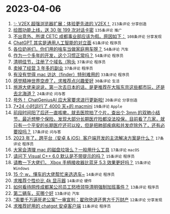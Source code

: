 # 2023-04-06

1. [✨ V2EX 超强浏览器扩展：体验更先进的 V2EX！](https://www.v2ex.com/t/930155) `213条评论` `分享创造`
1. [绘图功能上线，送 30 张 199 次对话卡密](https://www.v2ex.com/t/930125) `135条评论` `推广`
1. [不出意外、所谓 CETC 成都事业部应该为假。原因如下：](https://www.v2ex.com/t/930215) `108条评论` `分享发现`
1. [ChatGPT 其实是通用人工智能的对立面](https://www.v2ex.com/t/930154) `61条评论` `程序员`
1. [各位奶爸们，你们用的啥车当做家庭用车呀？](https://www.v2ex.com/t/930129) `54条评论` `汽车`
1. [作为一个多年的开发，这个习惯正常吗？](https://www.v2ex.com/t/930131) `54条评论` `程序员`
1. [清明佳节，注册了个域名（狗头](https://www.v2ex.com/t/930265) `37条评论` `程序员`
1. [卖掉了经营 3 年多的副业](https://www.v2ex.com/t/930239) `37条评论` `程序员`
1. [有没有觉得 mac 访达（finder）特别难用的](https://www.v2ex.com/t/930250) `33条评论` `程序员`
1. [感觉精神世界空虚了，求推荐点兴趣爱好](https://www.v2ex.com/t/930191) `30条评论` `生活`
1. [旅游大佬来说说，第一次去日本的话，是更推荐在大阪东京这些都市玩，还是去北海道？](https://www.v2ex.com/t/930208) `24条评论` `问与答`
1. [号外！ ChatGeniusAI 应大家要求进行更新啦!](https://www.v2ex.com/t/930122) `20条评论` `分享创造`
1. [7*24 小时运行了 4000 天+的 macmini](https://www.v2ex.com/t/930184) `19条评论` `Apple`
1. [前段时间阳了后还一直咳嗽，就去医院拍了个片，查出个 3mm 的双肺小结节，最近想整个保险，发现大部分长期医疗险都没法投保，目前看了几家，就只有一个平安的长期医疗还可以投，但是把肺部疾病和并发症除外了，还有必要投吗？](https://www.v2ex.com/t/930218) `17条评论` `问与答`
1. [2023 年了，跨平台（安卓 & iOS）客户端开发的主流解决方案是什么？](https://www.v2ex.com/t/930145) `17条评论` `程序员`
1. [大家会清理 mac 的磁盘垃圾么？一般用什么工具](https://www.v2ex.com/t/930126) `17条评论` `macOS`
1. [请问下 Visual C++ 6.0 默认是不带提示的吗？](https://www.v2ex.com/t/930264) `15条评论` `程序员`
1. [请教一下大佬们， Xbox 手柄接收器比蓝牙 5.3 效果更好吗？](https://www.v2ex.com/t/930166) `15条评论` `Windows`
1. [15 个 w，懂车的大佬帮忙来选选车~](https://www.v2ex.com/t/930247) `14条评论` `程序员`
1. [求推荐个性价比 4k 显示器](https://www.v2ex.com/t/930130) `14条评论` `硬件`
1. [如何看待网传成都某公司员工怒喷领导清明强制加班事件？](https://www.v2ex.com/t/930182) `13条评论` `程序员`
1. [第二辆车，买哪个好](https://www.v2ex.com/t/930146) `13条评论` `汽车`
1. [“索要千万逼死老公案”一审宣判：翟欣欣退还男方千万财产](https://www.v2ex.com/t/930121) `12条评论` `分享发现`
1. [求推荐好用的 chatgpt 安卓客户端](https://www.v2ex.com/t/930222) `11条评论` `程序员`
